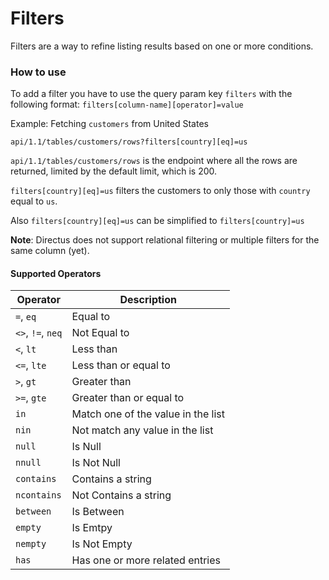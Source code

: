 # Filters

Filters are a way to refine listing results based on one or more conditions.

### How to use

To add a filter you have to use the query param key `filters` with the following format: `filters[column-name][operator]=value`


Example:
Fetching `customers` from United States

`api/1.1/tables/customers/rows?filters[country][eq]=us`

`api/1.1/tables/customers/rows` is the endpoint where all the rows are returned, limited by the default limit, which is 200.

`filters[country][eq]=us` filters the customers to only those with `country` equal to `us`.

Also `filters[country][eq]=us` can be simplified to `filters[country]=us`

**Note**: Directus does not support relational filtering or multiple filters for the same column (yet).

#### Supported Operators

Operator                | Description
----------------------- | ----------------------
`=`, `eq`               | Equal to
`<>`, `!=`, `neq`       | Not Equal to
`<`, `lt`               | Less than
`<=`, `lte`             | Less than or equal to
`>`, `gt`               | Greater than
`>=`, `gte`             | Greater than or equal to
`in`                    | Match one of the value in the list
`nin`                   | Not match any value in the list
`null`                  | Is Null
`nnull`                 | Is Not Null
`contains`              | Contains a string
`ncontains`             | Not Contains a string
`between`               | Is Between
`empty`                 | Is Emtpy
`nempty`                | Is Not Empty
`has`                   | Has one or more related entries

